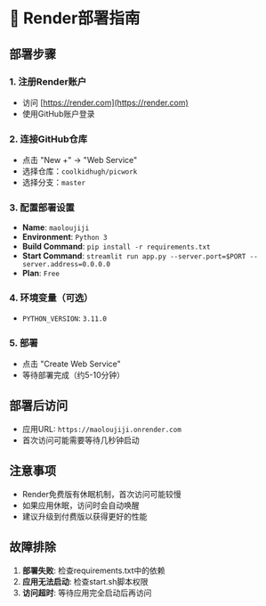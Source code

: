 # 🚀 Render部署指南

## 部署步骤

### 1. 注册Render账户
- 访问 [https://render.com](https://render.com)
- 使用GitHub账户登录

### 2. 连接GitHub仓库
- 点击 "New +" → "Web Service"
- 选择仓库：`coolkidhugh/picwork`
- 选择分支：`master`

### 3. 配置部署设置
- **Name**: `maoloujiji`
- **Environment**: `Python 3`
- **Build Command**: `pip install -r requirements.txt`
- **Start Command**: `streamlit run app.py --server.port=$PORT --server.address=0.0.0.0`
- **Plan**: `Free`

### 4. 环境变量（可选）
- `PYTHON_VERSION`: `3.11.0`

### 5. 部署
- 点击 "Create Web Service"
- 等待部署完成（约5-10分钟）

## 部署后访问
- 应用URL: `https://maoloujiji.onrender.com`
- 首次访问可能需要等待几秒钟启动

## 注意事项
- Render免费版有休眠机制，首次访问可能较慢
- 如果应用休眠，访问时会自动唤醒
- 建议升级到付费版以获得更好的性能

## 故障排除
1. **部署失败**: 检查requirements.txt中的依赖
2. **应用无法启动**: 检查start.sh脚本权限
3. **访问超时**: 等待应用完全启动后再访问
